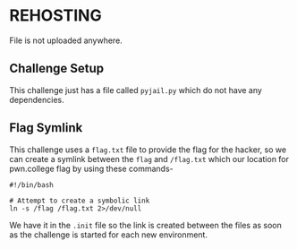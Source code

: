 # REHOSTING

File is not uploaded anywhere.

## Challenge Setup
This challenge just has a file called `pyjail.py` which do not have any dependencies.

## Flag Symlink
This challenge uses a `flag.txt` file to provide the flag for the hacker, so we can create a symlink between the `flag` and `/flag.txt` which our location for pwn.college flag by using these commands-
```
#!/bin/bash

# Attempt to create a symbolic link
ln -s /flag /flag.txt 2>/dev/null
```

We have it in the `.init` file so the link is created between the files as soon as the challenge is started for each new environment.